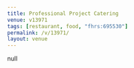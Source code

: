 ```yaml
---
title: Professional Project Catering
venue: v13971
tags: [restaurant, food, "fhrs:695530"]
permalink: /v/13971/
layout: venue
---
```

null